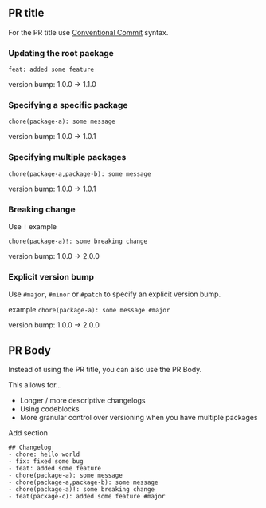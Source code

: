 ## PR title

For the PR title use [Conventional Commit](https://www.conventionalcommits.org/en/v1.0.0/) syntax.

### Updating the root package

`feat: added some feature`

version bump: 1.0.0 -> 1.1.0

### Specifying a specific package

`chore(package-a): some message`

version bump: 1.0.0 -> 1.0.1

### Specifying multiple packages 

`chore(package-a,package-b): some message`

version bump: 1.0.0 -> 1.0.1

### Breaking change

Use `!` example

`chore(package-a)!: some breaking change`

version bump: 1.0.0 -> 2.0.0

### Explicit version bump

Use `#major`, `#minor` or `#patch` to specify an explicit version bump.

example
`chore(package-a): some message #major`

version bump: 1.0.0 -> 2.0.0

## PR Body

Instead of using the PR title, you can also use the PR Body.

This allows for...
- Longer / more descriptive changelogs
- Using codeblocks
- More granular control over versioning when you have multiple packages

Add section
```
## Changelog
- chore: hello world
- fix: fixed some bug
- feat: added some feature
- chore(package-a): some message
- chore(package-a,package-b): some message
- chore(package-a)!: some breaking change
- feat(package-c): added some feature #major
```
